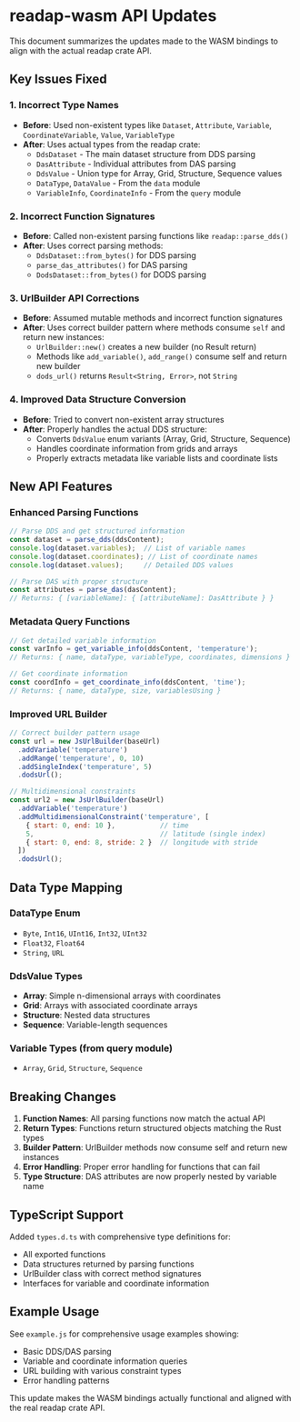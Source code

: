 # readap-wasm API Updates

This document summarizes the updates made to the WASM bindings to align with the actual readap crate API.

## Key Issues Fixed

### 1. Incorrect Type Names
- **Before**: Used non-existent types like `Dataset`, `Attribute`, `Variable`, `CoordinateVariable`, `Value`, `VariableType`
- **After**: Uses actual types from the readap crate:
  - `DdsDataset` - The main dataset structure from DDS parsing
  - `DasAttribute` - Individual attributes from DAS parsing
  - `DdsValue` - Union type for Array, Grid, Structure, Sequence values
  - `DataType`, `DataValue` - From the `data` module
  - `VariableInfo`, `CoordinateInfo` - From the `query` module

### 2. Incorrect Function Signatures
- **Before**: Called non-existent parsing functions like `readap::parse_dds()`
- **After**: Uses correct parsing methods:
  - `DdsDataset::from_bytes()` for DDS parsing
  - `parse_das_attributes()` for DAS parsing
  - `DodsDataset::from_bytes()` for DODS parsing

### 3. UrlBuilder API Corrections
- **Before**: Assumed mutable methods and incorrect function signatures
- **After**: Uses correct builder pattern where methods consume `self` and return new instances:
  - `UrlBuilder::new()` creates a new builder (no Result return)
  - Methods like `add_variable()`, `add_range()` consume self and return new builder
  - `dods_url()` returns `Result<String, Error>`, not `String`

### 4. Improved Data Structure Conversion
- **Before**: Tried to convert non-existent array structures
- **After**: Properly handles the actual DDS structure:
  - Converts `DdsValue` enum variants (Array, Grid, Structure, Sequence)
  - Handles coordinate information from grids and arrays
  - Properly extracts metadata like variable lists and coordinate lists

## New API Features

### Enhanced Parsing Functions
```javascript
// Parse DDS and get structured information
const dataset = parse_dds(ddsContent);
console.log(dataset.variables);  // List of variable names
console.log(dataset.coordinates); // List of coordinate names
console.log(dataset.values);     // Detailed DDS values

// Parse DAS with proper structure
const attributes = parse_das(dasContent);
// Returns: { [variableName]: { [attributeName]: DasAttribute } }
```

### Metadata Query Functions
```javascript
// Get detailed variable information
const varInfo = get_variable_info(ddsContent, 'temperature');
// Returns: { name, dataType, variableType, coordinates, dimensions }

// Get coordinate information
const coordInfo = get_coordinate_info(ddsContent, 'time');
// Returns: { name, dataType, size, variablesUsing }
```

### Improved URL Builder
```javascript
// Correct builder pattern usage
const url = new JsUrlBuilder(baseUrl)
  .addVariable('temperature')
  .addRange('temperature', 0, 10)
  .addSingleIndex('temperature', 5)
  .dodsUrl();

// Multidimensional constraints
const url2 = new JsUrlBuilder(baseUrl)
  .addVariable('temperature')
  .addMultidimensionalConstraint('temperature', [
    { start: 0, end: 10 },           // time
    5,                               // latitude (single index)
    { start: 0, end: 8, stride: 2 }  // longitude with stride
  ])
  .dodsUrl();
```

## Data Type Mapping

### DataType Enum
- `Byte`, `Int16`, `UInt16`, `Int32`, `UInt32`
- `Float32`, `Float64`
- `String`, `URL`

### DdsValue Types
- **Array**: Simple n-dimensional arrays with coordinates
- **Grid**: Arrays with associated coordinate arrays
- **Structure**: Nested data structures
- **Sequence**: Variable-length sequences

### Variable Types (from query module)
- `Array`, `Grid`, `Structure`, `Sequence`

## Breaking Changes

1. **Function Names**: All parsing functions now match the actual API
2. **Return Types**: Functions return structured objects matching the Rust types
3. **Builder Pattern**: UrlBuilder methods now consume self and return new instances
4. **Error Handling**: Proper error handling for functions that can fail
5. **Type Structure**: DAS attributes are now properly nested by variable name

## TypeScript Support

Added `types.d.ts` with comprehensive type definitions for:
- All exported functions
- Data structures returned by parsing functions
- UrlBuilder class with correct method signatures
- Interfaces for variable and coordinate information

## Example Usage

See `example.js` for comprehensive usage examples showing:
- Basic DDS/DAS parsing
- Variable and coordinate information queries
- URL building with various constraint types
- Error handling patterns

This update makes the WASM bindings actually functional and aligned with the real readap crate API.